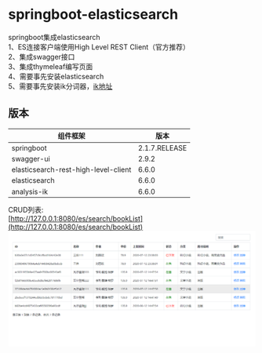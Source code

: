 # springboot-elasticsearch

springboot集成elasticsearch  
1、ES连接客户端使用High Level REST Client（官方推荐）  
2、集成swagger接口  
3、集成thymeleaf编写页面  
4、需要事先安装elasticsearch  
5、需要事先安装ik分词器，[ik地址](https://github.com/medcl/elasticsearch-analysis-ik)  

## 版本

组件框架 | 版本
--- | ----
springboot | 2.1.7.RELEASE
swagger-ui | 2.9.2
elasticsearch-rest-high-level-client | 6.6.0
elasticsearch | 6.6.0
analysis-ik | 6.6.0

CRUD列表:  
[http://127.0.0.1:8080/es/search/bookList](http://127.0.0.1:8080/es/search/bookList)  
 ![image](https://raw.githubusercontent.com/keyvin-wei/springboot-elasticsearch/master/src/main/resources/static/img/bookList.png)